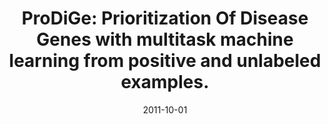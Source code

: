 ---
title: "ProDiGe: Prioritization Of Disease Genes with multitask machine learning from positive and unlabeled examples."
collection: publications
permalink: /publications/2011-10-01-ProDiGe-Prioritization-Of-Disease-Genes-with-multitask-machine-learning-from-positive-and-unlabeled-examples
date: 2011-10-01
paperurl: 'https://doi.org/10.1186/1471-2105-12-389'
citation: 'F.&nbsp;Mordelet, &amp; J.-P. Vert.
<span class="bibtex-protected">ProDiGe</span>: prioritization of disease genes with multitask machine learning from positive and unlabeled examples.
<em>BMC Bioinf.</em>, 12:389, 2011.'
---